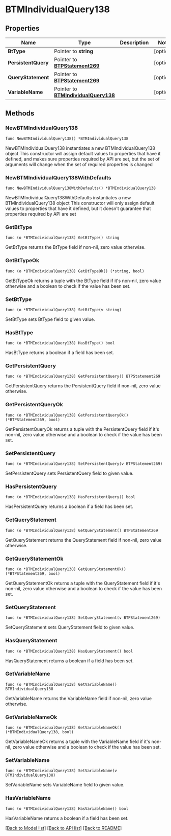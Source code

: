 # BTMIndividualQuery138

## Properties

Name | Type | Description | Notes
------------ | ------------- | ------------- | -------------
**BtType** | Pointer to **string** |  | [optional] 
**PersistentQuery** | Pointer to [**BTPStatement269**](BTPStatement-269.md) |  | [optional] 
**QueryStatement** | Pointer to [**BTPStatement269**](BTPStatement-269.md) |  | [optional] 
**VariableName** | Pointer to [**BTMIndividualQuery138**](BTMIndividualQuery-138.md) |  | [optional] 

## Methods

### NewBTMIndividualQuery138

`func NewBTMIndividualQuery138() *BTMIndividualQuery138`

NewBTMIndividualQuery138 instantiates a new BTMIndividualQuery138 object
This constructor will assign default values to properties that have it defined,
and makes sure properties required by API are set, but the set of arguments
will change when the set of required properties is changed

### NewBTMIndividualQuery138WithDefaults

`func NewBTMIndividualQuery138WithDefaults() *BTMIndividualQuery138`

NewBTMIndividualQuery138WithDefaults instantiates a new BTMIndividualQuery138 object
This constructor will only assign default values to properties that have it defined,
but it doesn't guarantee that properties required by API are set

### GetBtType

`func (o *BTMIndividualQuery138) GetBtType() string`

GetBtType returns the BtType field if non-nil, zero value otherwise.

### GetBtTypeOk

`func (o *BTMIndividualQuery138) GetBtTypeOk() (*string, bool)`

GetBtTypeOk returns a tuple with the BtType field if it's non-nil, zero value otherwise
and a boolean to check if the value has been set.

### SetBtType

`func (o *BTMIndividualQuery138) SetBtType(v string)`

SetBtType sets BtType field to given value.

### HasBtType

`func (o *BTMIndividualQuery138) HasBtType() bool`

HasBtType returns a boolean if a field has been set.

### GetPersistentQuery

`func (o *BTMIndividualQuery138) GetPersistentQuery() BTPStatement269`

GetPersistentQuery returns the PersistentQuery field if non-nil, zero value otherwise.

### GetPersistentQueryOk

`func (o *BTMIndividualQuery138) GetPersistentQueryOk() (*BTPStatement269, bool)`

GetPersistentQueryOk returns a tuple with the PersistentQuery field if it's non-nil, zero value otherwise
and a boolean to check if the value has been set.

### SetPersistentQuery

`func (o *BTMIndividualQuery138) SetPersistentQuery(v BTPStatement269)`

SetPersistentQuery sets PersistentQuery field to given value.

### HasPersistentQuery

`func (o *BTMIndividualQuery138) HasPersistentQuery() bool`

HasPersistentQuery returns a boolean if a field has been set.

### GetQueryStatement

`func (o *BTMIndividualQuery138) GetQueryStatement() BTPStatement269`

GetQueryStatement returns the QueryStatement field if non-nil, zero value otherwise.

### GetQueryStatementOk

`func (o *BTMIndividualQuery138) GetQueryStatementOk() (*BTPStatement269, bool)`

GetQueryStatementOk returns a tuple with the QueryStatement field if it's non-nil, zero value otherwise
and a boolean to check if the value has been set.

### SetQueryStatement

`func (o *BTMIndividualQuery138) SetQueryStatement(v BTPStatement269)`

SetQueryStatement sets QueryStatement field to given value.

### HasQueryStatement

`func (o *BTMIndividualQuery138) HasQueryStatement() bool`

HasQueryStatement returns a boolean if a field has been set.

### GetVariableName

`func (o *BTMIndividualQuery138) GetVariableName() BTMIndividualQuery138`

GetVariableName returns the VariableName field if non-nil, zero value otherwise.

### GetVariableNameOk

`func (o *BTMIndividualQuery138) GetVariableNameOk() (*BTMIndividualQuery138, bool)`

GetVariableNameOk returns a tuple with the VariableName field if it's non-nil, zero value otherwise
and a boolean to check if the value has been set.

### SetVariableName

`func (o *BTMIndividualQuery138) SetVariableName(v BTMIndividualQuery138)`

SetVariableName sets VariableName field to given value.

### HasVariableName

`func (o *BTMIndividualQuery138) HasVariableName() bool`

HasVariableName returns a boolean if a field has been set.


[[Back to Model list]](../README.md#documentation-for-models) [[Back to API list]](../README.md#documentation-for-api-endpoints) [[Back to README]](../README.md)


